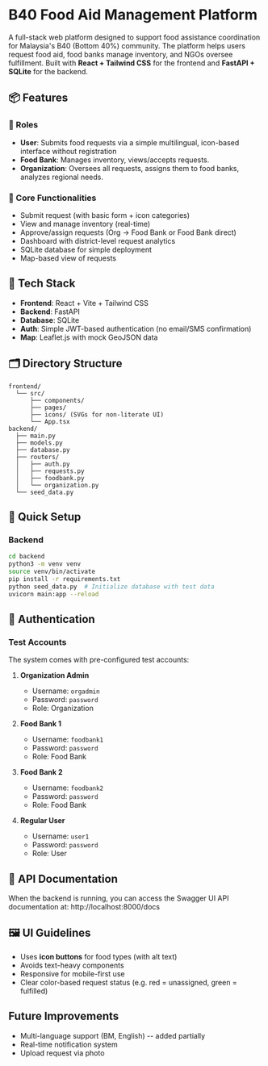 # B40 Food Aid Management Platform

A full-stack web platform designed to support food assistance coordination for Malaysia's B40 (Bottom 40%) community. The platform helps users request food aid, food banks manage inventory, and NGOs oversee fulfillment. Built with **React + Tailwind CSS** for the frontend and **FastAPI + SQLite** for the backend.

## 📦 Features

### 👥 Roles
- **User**: Submits food requests via a simple multilingual, icon-based interface without registration
- **Food Bank**: Manages inventory, views/accepts requests.
- **Organization**: Oversees all requests, assigns them to food banks, analyzes regional needs.

### 🔧 Core Functionalities
- Submit request (with basic form + icon categories)
- View and manage inventory (real-time)
- Approve/assign requests (Org → Food Bank or Food Bank direct)
- Dashboard with district-level request analytics
- SQLite database for simple deployment
- Map-based view of requests

## 🧱 Tech Stack
- **Frontend**: React + Vite + Tailwind CSS
- **Backend**: FastAPI
- **Database**: SQLite
- **Auth**: Simple JWT-based authentication (no email/SMS confirmation)
- **Map**: Leaflet.js with mock GeoJSON data

## 🗂 Directory Structure
```
frontend/
  └── src/
      ├── components/
      ├── pages/
      ├── icons/ (SVGs for non-literate UI)
      └── App.tsx
backend/
  ├── main.py
  ├── models.py
  ├── database.py
  ├── routers/
  │   ├── auth.py
  │   ├── requests.py
  │   ├── foodbank.py
  │   └── organization.py
  └── seed_data.py
```

## 🧪 Quick Setup

### Backend
```bash
cd backend
python3 -m venv venv
source venv/bin/activate
pip install -r requirements.txt
python seed_data.py  # Initialize database with test data
uvicorn main:app --reload
```

## 🔐 Authentication

### Test Accounts
The system comes with pre-configured test accounts:

1. **Organization Admin**
   - Username: `orgadmin`
   - Password: `password`
   - Role: Organization

2. **Food Bank 1**
   - Username: `foodbank1`
   - Password: `password`
   - Role: Food Bank

3. **Food Bank 2**
   - Username: `foodbank2`
   - Password: `password`
   - Role: Food Bank

4. **Regular User**
   - Username: `user1`
   - Password: `password`
   - Role: User

## 🚀 API Documentation

When the backend is running, you can access the Swagger UI API documentation at:
http://localhost:8000/docs

## 🖼 UI Guidelines
- Uses **icon buttons** for food types (with alt text)
- Avoids text-heavy components
- Responsive for mobile-first use
- Clear color-based request status (e.g. red = unassigned, green = fulfilled)

## Future Improvements
- Multi-language support (BM, English) -- added partially
- Real-time notification system
- Upload request via photo

